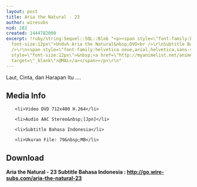 ```yaml
---
layout: post
title: Aria the Natural - 23
author: wiresubs
nid: 282
created: 1444782000
excerpt: !ruby/string:Sequel::SQL::Blob "<p><span style=\"font-family:helvetica neue,arial,helvetica,sans-serif;
  font-size:12px\">Unduh Aria the Natural&nbsp;DVD<br />\r\nSubtitle Bahasa Indonesia</span><br
  />\r\n<span style=\"font-family:helvetica neue,arial,helvetica,sans-serif; font-size:12px\">Score:&nbsp;</span>8.35<span
  style=\"font-size:12px\">&nbsp;<a href=\"http://myanimelist.net/anime/962/Aria_the_Natural\"
  target=\"_blank\">@MAL</a></span></p>\r\n"
---
```

<p class="rtecenter">Laut, Cinta, dan Harapan Itu ....</p>

<h2>Media Info</h2>

<ul>
	<li>Video DVD 712x480 H.264</li>
	<li>Audio AAC Stereo&nbsp;[Jpn]</li>
	<li>Subtitle Bahasa Indonesia</li>
	<li>Ukuran File: 79&nbsp;MB</li>
</ul>

<h2>Download</h2>

<p><strong>Aria the Natural - 23&nbsp;Subtitle Bahasa</strong><strong>&nbsp;Indonesia<strong>&nbsp;:&nbsp;</strong><a href="http://go.wire-subs.com/aria-the-natural-23" target="_blank">http://go.wire-subs.com/aria-the-natural-23</a></strong></p>
